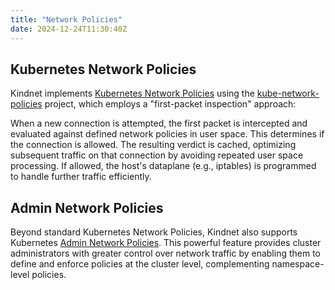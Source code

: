 ```yaml
---
title: "Network Policies"
date: 2024-12-24T11:30:40Z
---
```


## Kubernetes Network Policies

Kindnet implements [Kubernetes Network Policies](https://kubernetes.io/docs/concepts/services-networking/network-policies/) using the [kube-network-policies](https://github.com/kubernetes-sigs/kube-network-policies) project, which employs a "first-packet inspection" approach:

When a new connection is attempted, the first packet is intercepted and evaluated against defined network policies in user space. This determines if the connection is allowed.  The resulting verdict is cached, optimizing subsequent traffic on that connection by avoiding repeated user space processing. If allowed, the host's dataplane (e.g., iptables) is programmed to handle further traffic efficiently.

## Admin Network Policies

Beyond standard Kubernetes Network Policies, Kindnet also supports Kubernetes [Admin Network Policies](https://network-policy-api.sigs.k8s.io/user-stories/). This powerful feature provides cluster administrators with greater control over network traffic by enabling them to define and enforce policies at the cluster level, complementing namespace-level policies.
